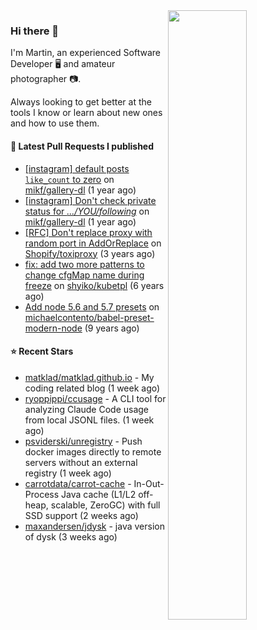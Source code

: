 <img align="right" src="https://github-profile-summary-cards.vercel.app/api/cards/profile-details?username=tinnet&theme=github" width="50%"/>
<h3 class="mt-n3">Hi there 👋</h3>

I'm Martin, an experienced Software Developer 🖥️ and amateur photographer 📷.

Always looking to get better at the tools I know or learn about new ones and how to use them.

#### 🔨 Latest Pull Requests I published

- [[instagram] default posts `like_count` to zero](https://github.com/mikf/gallery-dl/pull/5323) on [mikf/gallery-dl](https://github.com/mikf/gallery-dl) (1 year ago)
- [[instagram] Don&#39;t check private status for *.../YOU/following*](https://github.com/mikf/gallery-dl/pull/5322) on [mikf/gallery-dl](https://github.com/mikf/gallery-dl) (1 year ago)
- [[RFC] Don&#39;t replace proxy with random port in AddOrReplace](https://github.com/Shopify/toxiproxy/pull/356) on [Shopify/toxiproxy](https://github.com/Shopify/toxiproxy) (3 years ago)
- [fix: add two more patterns to change cfgMap name during freeze](https://github.com/shyiko/kubetpl/pull/12) on [shyiko/kubetpl](https://github.com/shyiko/kubetpl) (6 years ago)
- [Add node 5.6 and 5.7 presets](https://github.com/michaelcontento/babel-preset-modern-node/pull/35) on [michaelcontento/babel-preset-modern-node](https://github.com/michaelcontento/babel-preset-modern-node) (9 years ago)

#### ⭐ Recent Stars

- [matklad/matklad.github.io](https://github.com/matklad/matklad.github.io) - My coding related blog (1 week ago)
- [ryoppippi/ccusage](https://github.com/ryoppippi/ccusage) - A CLI tool for analyzing Claude Code usage from local JSONL files. (1 week ago)
- [psviderski/unregistry](https://github.com/psviderski/unregistry) - Push docker images directly to remote servers without an external registry (1 week ago)
- [carrotdata/carrot-cache](https://github.com/carrotdata/carrot-cache) - In-Out-Process Java cache (L1/L2 off-heap, scalable, ZeroGC) with full SSD support (2 weeks ago)
- [maxandersen/jdysk](https://github.com/maxandersen/jdysk) - java version of dysk (3 weeks ago)
